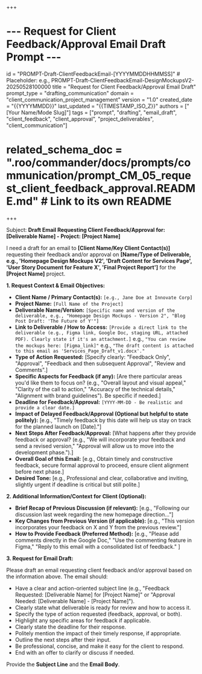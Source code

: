 +++
# --- Request for Client Feedback/Approval Email Draft Prompt ---
id = "PROMPT-Draft-ClientFeedbackEmail-[YYYYMMDDHHMMSS]" # Placeholder: e.g., PROMPT-Draft-ClientFeedbackEmail-DesignMockupsV2-20250528100000
title = "Request for Client Feedback/Approval Email Draft"
prompt_type = "drafting_communication"
domain = "client_communication_project_management"
version = "1.0"
created_date = "{{YYYYMMDD}}"
last_updated = "{{TIMESTAMP_ISO_Z}}"
authors = ["[Your Name/Mode Slug]"]
tags = ["prompt", "drafting", "email_draft", "client_feedback", "client_approval", "project_deliverables", "client_communication"]
# related_schema_doc = ".roo/commander/docs/prompts/communication/prompt_CM_05_request_client_feedback_approval.README.md" # Link to its own README
+++

Subject: **Draft Email Requesting Client Feedback/Approval for: [Deliverable Name] - Project: [Project Name]**

I need a draft for an email to **[Client Name/Key Client Contact(s)]** requesting their feedback and/or approval on **[Name/Type of Deliverable, e.g., 'Homepage Design Mockups V2', 'Draft Content for Services Page', 'User Story Document for Feature X', 'Final Project Report']** for the **[Project Name]** project.

**1. Request Context & Email Objectives:**
   *   **Client Name / Primary Contact(s):** `[e.g., Jane Doe at Innovate Corp]`
   *   **Project Name:** `[Full Name of the Project]`
   *   **Deliverable Name/Version:** `[Specific name and version of the deliverable, e.g., "Homepage Design Mockups - Version 2", "Blog Post Draft: 'The Future of Y'"]`
   *   **Link to Deliverable / How to Access:** `[Provide a direct link to the deliverable (e.g., Figma link, Google Doc, staging URL, attached PDF). Clearly state if it's an attachment.]`
       e.g., `"You can review the mockups here: [Figma_link]"`
       e.g., `"The draft content is attached to this email as 'Services_Page_Draft_v1.docx'."`
   *   **Type of Action Requested:** [Specify clearly: "Feedback Only", "Approval", "Feedback and then subsequent Approval", "Review and Comments".]
   *   **Specific Aspects for Feedback (if any):** [Are there particular areas you'd like them to focus on? (e.g., "Overall layout and visual appeal," "Clarity of the call to action," "Accuracy of the technical details," "Alignment with brand guidelines"). Be specific if needed.]
   *   **Deadline for Feedback/Approval:** `[YYYY-MM-DD - Be realistic and provide a clear date.]`
   *   **Impact of Delayed Feedback/Approval (Optional but helpful to state politely):** [e.g., "Timely feedback by this date will help us stay on track for the planned launch on [Date]."]
   *   **Next Steps After Feedback/Approval:** [What happens after they provide feedback or approval? (e.g., "We will incorporate your feedback and send a revised version," "Approval will allow us to move into the development phase.").]
   *   **Overall Goal of this Email:** [e.g., Obtain timely and constructive feedback, secure formal approval to proceed, ensure client alignment before next phase.]
   *   **Desired Tone:** [e.g., Professional and clear, collaborative and inviting, slightly urgent if deadline is critical but still polite.]

**2. Additional Information/Context for Client (Optional):**
   *   **Brief Recap of Previous Discussion (if relevant):** [e.g., "Following our discussion last week regarding the new homepage direction..."]
   *   **Key Changes from Previous Version (if applicable):** [e.g., "This version incorporates your feedback on X and Y from the previous review."]
   *   **How to Provide Feedback (Preferred Method):** [e.g., "Please add comments directly in the Google Doc," "Use the commenting feature in Figma," "Reply to this email with a consolidated list of feedback." ]

**3. Request for Email Draft:**

Please draft an email requesting client feedback and/or approval based on the information above. The email should:
*   Have a clear and action-oriented subject line (e.g., "Feedback Requested: [Deliverable Name] for [Project Name]" or "Approval Needed: [Deliverable Name] - [Project Name]").
*   Clearly state what deliverable is ready for review and how to access it.
*   Specify the type of action requested (feedback, approval, or both).
*   Highlight any specific areas for feedback if applicable.
*   Clearly state the deadline for their response.
*   Politely mention the impact of their timely response, if appropriate.
*   Outline the next steps after their input.
*   Be professional, concise, and make it easy for the client to respond.
*   End with an offer to clarify or discuss if needed.

Provide the **Subject Line** and the **Email Body**.